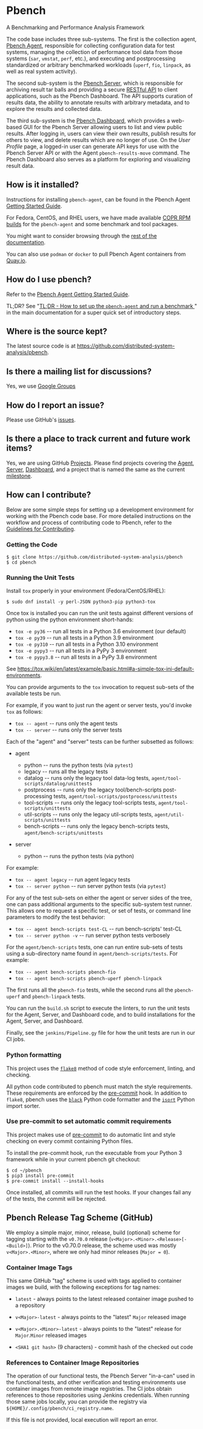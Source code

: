 # Pbench
A Benchmarking and Performance Analysis Framework

The code base includes three sub-systems. The first is the collection agent,
[Pbench Agent](docs/Agent/agent.md), responsible for collecting configuration
data for test systems, managing the collection of performance tool data from
those systems (`sar`, `vmstat`, `perf`, etc.), and executing and postprocessing
standardized or arbitrary benchmarked workloads (`uperf`, `fio`, `linpack`, as
well as real system activity).

The second sub-system is the [Pbench Server](docs/Server/server.md), which is
responsible for archiving result tar balls and providing a secure
[RESTful API](docs/Server/API/README.md) to client applications, such as the
Pbench Dashboard. The API supports curation of results data, the ability to
annotate results with arbitrary metadata, and to explore the results and
collected data.

The third sub-system is the [Pbench Dashboard](docs/Dashboard/user_guide.md), which
provides a web-based GUI for the Pbench Server allowing users to list and view
public results. After logging in, users can view their own results, publish
results for others to view, and delete results which are no longer of use.
On the _User Profile_ page, a logged-in user can generate API keys for use with
the Pbench Server API or with the Agent `pbench-results-move` command. The
Pbench Dashboard also serves as a platform for exploring and visualizing result
data.

## How is it installed?
Instructions for installing `pbench-agent`, can be found
in the Pbench Agent [Getting Started Guide](
https://distributed-system-analysis.github.io/pbench/gh-pages/start.html).

For Fedora, CentOS, and RHEL users, we have made available [COPR RPM
builds](https://copr.fedorainfracloud.org/coprs/ndokos/pbench/) for the
`pbench-agent` and some benchmark and tool packages.

You might want to consider browsing through the [rest of the documentation](
https://distributed-system-analysis.github.io/pbench/gh-pages/doc.html).

You can also use `podman` or `docker` to pull Pbench Agent containers from
[Quay.io](https://quay.io/pbench/).

## How do I use pbench?
Refer to the [Pbench Agent Getting Started Guide](
https://distributed-system-analysis.github.io/pbench/gh-pages/start.html).

TL;DR? See "[TL;DR - How to set up the `pbench-agent` and run a benchmark
](https://distributed-system-analysis.github.io/pbench/gh-pages/doc.html#how)" in the
main documentation for a super quick set of introductory steps.

## Where is the source kept?
The latest source code is at
https://github.com/distributed-system-analysis/pbench.

## Is there a mailing list for discussions?

Yes, we use [Google Groups](https://groups.google.com/forum/#!forum/pbench)

## How do I report an issue?

Please use GitHub's [issues](
https://github.com/distributed-system-analysis/pbench/issues/new/choose).

## Is there a place to track current and future work items?

Yes, we are using GitHub [Projects](
https://github.com/distributed-system-analysis/pbench/projects).
Please find projects covering the [Agent](
https://github.com/distributed-system-analysis/pbench/projects/2),
[Server](https://github.com/distributed-system-analysis/pbench/projects/3),
[Dashboard](https://github.com/distributed-system-analysis/pbench/projects/1),
and a project that is named the same as the current [milestone](
https://github.com/distributed-system-analysis/pbench/milestones).

## How can I contribute?

Below are some simple steps for setting up a development environment for
working with the Pbench code base.  For more detailed instructions on the
workflow and process of contributing code to Pbench, refer to the [Guidelines
for Contributing](docs/Developers/contributing.md).

### Getting the Code

```
$ git clone https://github.com/distributed-system-analysis/pbench
$ cd pbench
```

### Running the Unit Tests

Install `tox` properly in your environment (Fedora/CentOS/RHEL):

```
$ sudo dnf install -y perl-JSON python3-pip python3-tox
```

Once tox is installed you can run the unit tests against different versions of
python using the python environment short-hands:

  * `tox -e py36`    -- run all tests in a Python 3.6 environment (our default)
  * `tox -e py39`    -- run all tests in a Python 3.9 environment
  * `tox -e py310`   -- run all tests in a Python 3.10 environment
  * `tox -e pypy3`   -- run all tests in a PyPy 3 environment
  * `tox -e pypy3.8` -- run all tests in a PyPy 3.8 environment

See https://tox.wiki/en/latest/example/basic.html#a-simple-tox-ini-default-environments.

You can provide arguments to the `tox` invocation to request sub-sets of the
available tests be run.

For example, if you want to just run the agent or server tests, you'd invoke
`tox` as follows:

  * `tox -- agent`   -- runs only the agent tests
  * `tox -- server`  -- runs only the server tests

Each of the "agent" and "server" tests can be further subsetted as follows:

  * agent
    * python          -- runs the python tests (via `pytest`)
    * legacy          -- runs all the legacy tests
    * datalog         -- runs only the legacy tool data-log tests,
                         `agent/tool-scripts/datalog/unittests`
    * postprocess     -- runs only the legacy tool/bench-scripts post-processing
                         tests, `agent/tool-scripts/postprocess/unittests`
    * tool-scripts    -- runs only the legacy tool-scripts tests,
                         `agent/tool-scripts/unittests`
    * util-scripts    -- runs only the legacy util-scripts tests,
                         `agent/util-scripts/unittests`
    * bench-scripts   -- runs only the legacy bench-scripts tests,
                         `agent/bench-scripts/unittests`

  * server
    * python          -- runs the python tests (via python)

For example:

  * `tox -- agent legacy`   -- run agent legacy tests
  * `tox -- server python`  -- run server python tests (via `pytest`)

For any of the test sub-sets on either the agent or server sides of the tree,
one can pass additional arguments to the specific sub-system test runner.  This
allows one to request a specific test, or set of tests, or command line
parameters to modify the test behavior:

  * `tox -- agent bench-scripts test-CL`    -- run bench-scripts' test-CL
  * `tox -- server python -v`               -- run server python tests verbosely

For the `agent/bench-scripts` tests, one can run entire sub-sets of tests using
a sub-directory name found in `agent/bench-scripts/tests`. For example:

  * `tox -- agent bench-scripts pbench-fio`
  * `tox -- agent bench-scripts pbench-uperf pbench-linpack`

The first runs all the `pbench-fio` tests, while the second runs all the
`pbench-uperf` and `pbench-linpack` tests.

You can run the `build.sh` script to execute the linters, to run the unit tests
for the Agent, Server, and Dashboard code, and to build installations for the
Agent, Server, and Dashboard.

Finally, see the `jenkins/Pipeline.gy` file for how the unit tests are run in
our CI jobs.

### Python formatting

This project uses the [`flake8`](http://flake8.pycqa.org/en/latest) method of code
style enforcement, linting, and checking.

All python code contributed to pbench must match the style requirements. These
requirements are enforced by the [pre-commit](https://pre-commit.com) hook.  In
addition to `flake8`, pbench uses the [`black`](https://github.com/psf/black)
Python code formatter and the [`isort`](https://github.com/pycqa/isort) Python
import sorter.

### Use pre-commit to set automatic commit requirements

This project makes use of [pre-commit](https://pre-commit.com/) to do automatic
lint and style checking on every commit containing Python files.

To install the pre-commit hook, run the executable from your Python 3 framework
while in your current pbench git checkout:

```
$ cd ~/pbench
$ pip3 install pre-commit
$ pre-commit install --install-hooks
```

Once installed, all commits will run the test hooks. If your changes fail any of
the tests, the commit will be rejected.

## Pbench Release Tag Scheme (GitHub)
We employ a simple major, minor, release, build (optional) scheme for tagging
starting with the `v0.70.0` release (`v<Major>.<Minor>.<Release>[-<Build>]`).
Prior to the v0.70.0 release, the scheme used was mostly `v<Major>.<Minor>`,
where we only had minor releases (`Major = 0`).

### Container Image Tags
This same GitHub "tag" scheme is used with tags applied to container images
we build, with the following exceptions for tag names:

  * `latest` - always points to the latest released container image pushed to a
    repository

  * `v<Major>-latest` - always points to the "latest" `Major` released
    image

  * `v<Major>.<Minor>-latest` - always points to the "latest" release
    for `Major`.`Minor` released images

  * `<SHA1 git hash>` (9 characters) - commit hash of the checked out code

### References to Container Image Repositories
The operation of our functional tests, the Pbench Server "in-a-can" used in
the functional tests, and other verification and testing environments use
container images from remote image registries.  The CI jobs
obtain references to those repositories using Jenkins credentials.  When
running those same jobs locally, you can provide the registry via
`${HOME}/.config/pbench/ci_registry.name`.

If this file is not provided, local execution will report an error.
